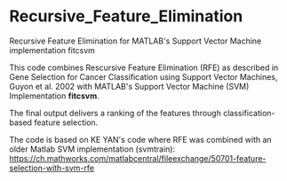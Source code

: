 # Recursive_Feature_Elimination
Recursive Feature Elimination for MATLAB's Support Vector Machine implementation fitcsvm 

This code combines Rescursive Feature Elimination (RFE) as described in Gene Selection for Cancer 
Classification using Support Vector Machines, Guyon et al. 2002 with MATLAB's Support Vector Machine (SVM) Implementation **fitcsvm**.

The final output delivers a ranking of the features through classification-based
feature selection. 

The code is based on KE YAN's code where RFE was combined with an older Matlab SVM implementation (svmtrain):
https://ch.mathworks.com/matlabcentral/fileexchange/50701-feature-selection-with-svm-rfe

